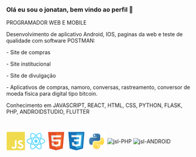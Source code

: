 ### Olá eu sou o jonatan, bem vindo ao perfil 👋
<P>PROGRAMADOR WEB E MOBILE <P> 
Desenvolvimento de aplicativo Android, IOS, paginas da web e teste de qualidade com software POSTMAN:<P>
<P>- Site de compras<P>
<P>- Site institucional<P>
<P>- Site de divulgação<P>
<P>- Aplicativos de compras, namoro, conversas, rastreamento, conversor de moeda fisica para digital tipo bitcoin.<P> 

<P>Conhecimento em JAVASCRIPT, REACT, HTML, CSS, PYTHON, FLASK, PHP, ANDROIDSTUDIO, FLUTTER <P>

<div style="display: inline_block"><br> <P>
  <img align="center" alt="jsl-Js" height="50" width="50" src="https://raw.githubusercontent.com/devicons/devicon/master/icons/javascript/javascript-plain.svg">
  <img align="center" alt="jsl-React" height="50" width="50" src="https://raw.githubusercontent.com/devicons/devicon/master/icons/react/react-original.svg">
  <img align="center" alt="jsl-HTML" height="50" width="50" src="https://raw.githubusercontent.com/devicons/devicon/master/icons/html5/html5-original.svg">
  <img align="center" alt="jsl-CSS" height="50" width="50" src="https://raw.githubusercontent.com/devicons/devicon/master/icons/css3/css3-original.svg">
  <img align="center" alt="jsl-Python" height="50" width="50" src="https://raw.githubusercontent.com/devicons/devicon/master/icons/python/python-original.svg">
  <img align="center" alt="jsl-PHP" height="50" width="50" src="https://cdn.jsdelivr.net/gh/devicons/devicon/icons/php/php-plain.svg">
  <img align="center" alt="jsl-ANDROID" height="70" width="70" src="https://cdn.jsdelivr.net/gh/devicons/devicon/icons/androidstudio/androidstudio-original-wordmark.svg">
  




>


  </div>



